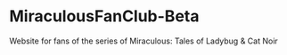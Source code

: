 # MiraculousFanClub-Beta
Website for fans of the series of Miraculous: Tales of Ladybug &amp; Cat Noir
